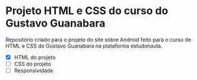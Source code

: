 # Projeto HTML e CSS do curso do Gustavo Guanabara

Repositório criado para o projeto do site sobre Android feito para o curso de HTML e CSS do Gustavo Guanabara na plataforma estudonauta.

- [x] HTML do projeto 
- [ ] CSS do projeto
- [ ] Responsividade
